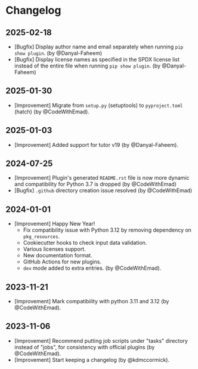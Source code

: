<!--
Create a changelog entry for every new user-facing change (where the "users" are plugin developers).
Please respect the following instructions:
- Group changes by date, with newest changes first.
- Prefix your changes with either [Bugfix], [Improvement], [Feature], [Security], [Deprecation].
- You may optionally append "(by @<author>)" at the end of the line, where "<author>" is either one (just one)
  of your GitHub username, real name or affiliated organization. -->

# Changelog

## 2025-02-18

- [Bugfix] Display author name and email separately when running `pip show plugin`. (by @Danyal-Faheem)
- [Bugfix] Display license names as specified in the SPDX license list instead of the entire file when running `pip show plugin`. (by @Danyal-Faheem)

## 2025-01-30

- [Improvement] Migrate from `setup.py` (setuptools) to `pyproject.toml` (hatch) (by @CodeWithEmad).

## 2025-01-03

- [Improvement] Added support for tutor v19 (by @Danyal-Faheem).

## 2024-07-25

- [Improvement] Plugin's generated `README.rst` file is now more dynamic and compatibility for Python 3.7 is dropped (by @CodeWithEmad)
- [Bugfix] `.github` directory creation issue resolved (by @CodeWithEmad)

## 2024-01-01

- [Improvement] Happy New Year!
  - Fix compatibility issue with Python 3.12 by removing dependency on `pkg_resources`.
  - Cookiecutter hooks to check input data validation.
  - Various licenses support.
  - New documentation format.
  - GitHub Actions for new plugins.
  - `dev` mode added to extra entries.
  (by @CodeWithEmad).

## 2023-11-21

- [Improvement] Mark compatibility with python 3.11 and 3.12 (by @CodeWithEmad).

## 2023-11-06

- [Improvement] Recommend putting job scripts under "tasks" directory instead of "jobs", for consistency with official plugins (by @CodeWithEmad).
- [Improvement] Start keeping a changelog (by @kdmccormick).
